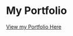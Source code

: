 # My Portfolio

<a href="https://dhyeythumar.github.io/portfolio-v1/" target="_blank">View my Portfolio Here</a>

